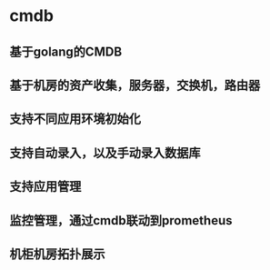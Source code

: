 # cmdb
## 基于golang的CMDB
## 基于机房的资产收集，服务器，交换机，路由器
## 支持不同应用环境初始化
## 支持自动录入，以及手动录入数据库
## 支持应用管理
## 监控管理，通过cmdb联动到prometheus
## 机柜机房拓扑展示
